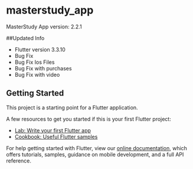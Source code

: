 # masterstudy_app

MasterStudy App version: 2.2.1

##Updated Info
- Flutter version 3.3.10
- Bug Fix
- Bug Fix Ios Files
- Bug Fix with purchases
- Bug Fix with video
## Getting Started

This project is a starting point for a Flutter application.

A few resources to get you started if this is your first Flutter project:

- [Lab: Write your first Flutter app](https://flutter.dev/docs/get-started/codelab)
- [Cookbook: Useful Flutter samples](https://flutter.dev/docs/cookbook)

For help getting started with Flutter, view our
[online documentation](https://flutter.dev/docs), which offers tutorials,
samples, guidance on mobile development, and a full API reference.
